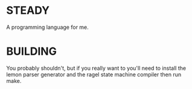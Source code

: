 STEADY
======

A programming language for me.

BUILDING
========

You probably shouldn't, but if you really want to you'll need to install the
lemon parser generator and the ragel state machine compiler then run make.
